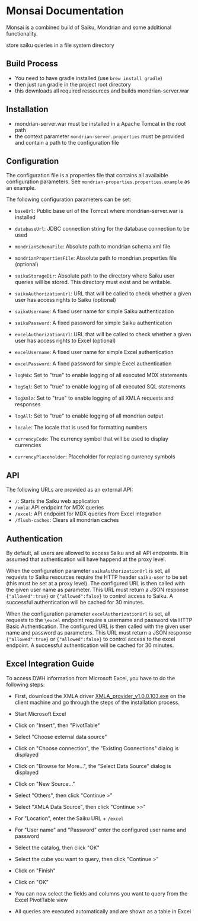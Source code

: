Monsai Documentation
====================

Monsai is a combined build of Saiku, Mondrian and some additional functionality.

store saiku queries in a file system directory


Build Process
-------------

- You need to have gradle installed (use `brew install gradle`)
- then just run gradle in the project root directory
- this downloads all required ressources and builds mondrian-server.war


Installation
------------

- mondrian-server.war must be installed in a Apache Tomcat in the root path
- the context parameter `mondrian-server.properties` must be provided and contain a path to the configuration file


Configuration
-------------

The configuration file is a properties file that contains all availaible configuration parameters.
See `mondrian-properties.properties.example` as an example.

The following configuration parameters can be set:

- `baseUrl`: Public base url of the Tomcat where mondrian-server.war is installed

- `databaseUrl`: JDBC connection string for the database connection to be used

- `mondrianSchemaFile`: Absolute path to mondrian schema xml file
- `mondrianPropertiesFile`: Absolute path to mondrian.properties file (optional)

- `saikuStorageDir`: Absolute path to the directory where Saiku user queries will be stored. This directory must exist and be writable.
- `saikuAuthorizationUrl`: URL that will be called to check whether a given user has access rights to Saiku (optional)
- `saikuUsername`: A fixed user name for simple Saiku authentication
- `saikuPassword`: A fixed password for simple Saiku authentication
- `excelAuthorizationUrl`: URL that will be called to check whether a given user has access rights to Excel (optional)
- `excelUsername`: A fixed user name for simple Excel authentication
- `excelPassword`: A fixed password for simple Excel authentication

- `logMdx`: Set to "true" to enable logging of all executed MDX statements
- `logSql`: Set to "true" to enable logging of all executed SQL statements
- `logXmla`: Set to "true" to enable logging of all XMLA requests and responses
- `logAll`: Set to "true" to enable logging of all mondrian output

- `locale`: The locale that is used for formatting numbers
- `currencyCode`: The currency symbol that will be used to display currencies
- `currencyPlaceholder`: Placeholder for  replacing currency symbols


API
---

The following URLs are provided as an external API:

- `/`: Starts the Saiku web application
- `/xmla`: API endpoint for MDX queries
- `/excel`: API endpoint for MDX queries from Excel integration
- `/flush-caches`: Clears all mondrian caches


Authentication
--------------

By default, all users are allowed to access Saiku and all API endpoints. It is
assumed that authentication will have happend at the proxy level.

When the configuration parameter `saikuAuthorizationUrl` is set, all requests to Saiku
resources require the HTTP header `saiku-user` to be set (this must be set at a proxy level).
The configured URL is then called with the given user name as parameter. This URL must
return a JSON response `{"allowed":true}` or `{"allowed":false}` to control access to Saiku.
A successful authentication will be cached for 30 minutes.

When the configuration parameter `excelAuthorizationUrl` is set, all requests to the
`\excel` endpoint require a username and password via HTTP Basic Authentication.
The configured URL is then called with the given user name and password as parameters.
This URL must return a JSON response `{"allowed":true}` or `{"allowed":false}` to control
access to the excel endpoint. A successful authentication will be cached for 30 minutes.


Excel Integration Guide
-----------------------

To access DWH information from Microsoft Excel, you have to do the following steps:

- First, download the XMLA driver [XMLA_provider_v1.0.0.103.exe](https://sourceforge.net/projects/xmlaconnect/files) on the client machine and go through the steps of the installation process.


- Start Microsoft Excel
- Click on "Insert", then "PivotTable"
- Select "Choose external data source"
- Click on "Choose connection", the "Existing Connections" dialog is displayed
- Click on "Browse for More...", the "Select Data Source" dialog is displayed
- Click on "New Source..."
- Select "Others", then click "Continue >"
- Select "XMLA Data Source", then click "Continue >>"
- For "Location", enter the Saiku URL + `/excel`
- For "User name" and "Password" enter the configured user name and password
- Select the catalog, then click "OK"
- Select the cube you want to query, then click "Continue >"
- Click on "Finish"
- Click on "OK"
- You can now select the fields and columns you want to query from the Excel PivotTable view
- All queries are executed automatically and are shown as a table in Excel



